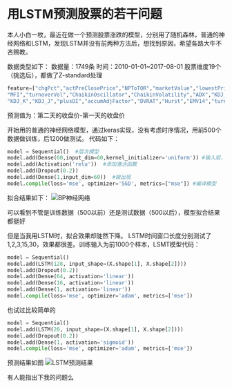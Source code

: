 # 用LSTM预测股票的若干问题

本人小白一枚，最近在做一个预测股票涨跌的模型，分别用了随机森林，普通的神经网络和LSTM，发现LSTM并没有前两种方法后，想找到原因，希望各路大牛不吝赐教。

数据类型如下：
数据量：1749条
时间：2010-01-01~2017-08-01
股票维度19个（挑选后），都做了Z-standard处理

```python
feature=["chgPct","actPreClosePrice","NPToTOR","marketValue","lowestPrice",
"MFI","turnoverVol","ChaikinOscillator","ChaikinVolatility","ADX","KDJ_D",
"KDJ_K","KDJ_J","plusDI","accumAdjFactor","DVRAT","Hurst","EMV14","turnoverRate"]
```
预测值为：第二天的收盘价-第一天的收盘价

开始用的普通的神经网络模型，通过keras实现，没有考虑时序情况，用前500个数据做训练，后1200做测试。
代码如下：

```python
model = Sequential()  #层次模型
model.add(Dense(60,input_dim=60,kernel_initializer='uniform')) #输入层，Dense表示BP层
model.add(Activation('relu'))  #添加激活函数
model.add(Dropout(0.2))
model.add(Dense(1,input_dim=60))  #输出层
model.compile(loss='mse', optimizer='SGD', metrics=["mse"]) #编译模型
```
拟合结果如下：
![BP神经网络](http://storage-uqer.datayes.com/59b0fe2f198cb50107bdf76c/eb1d17e2-93a8-11e7-b2b3-0242ac140002)

可以看到不管是训练数据（500以前）还是测试数据（500以后），模型拟合结果都挺好

但是当我用LSTM时，拟合效果却陡然下降。
LSTM时间窗口长度分别测试了1,2,3,15,30，效果都很差。训练输入为前1000个样本，LSMT模型代码：
```python
model = Sequential()
model.add(LSTM(128, input_shape=(X.shape[1], X.shape[2])))
model.add(Dropout(0.2))
model.add(Dense(64, activation='linear'))
model.add(Dense(16, activation='linear'))
model.add(Dense(1, activation='linear'))
model.compile(loss='mse', optimizer='adam', metrics=['mse'])
```
也试过比较简单的

```python
model = Sequential()
model.add(LSTM(20, input_shape=(X.shape[1], X.shape[2])))
model.add(Dropout(0.2))
model.add(Dense(1, activation='sigmoid'))
model.compile(loss='mse', optimizer='adam', metrics=['mse'])
```
预测结果如图
![LSTM预测结果](http://storage-uqer.datayes.com/59b0fe2f198cb50107bdf76c/dc731ce0-93a9-11e7-b2b3-0242ac140002)

有人能指出下我的问题么